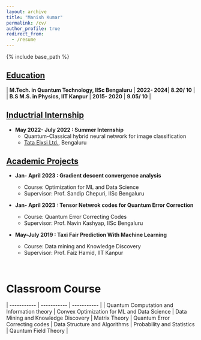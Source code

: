 ```yaml
---
layout: archive
title: "Manish Kumar"
permalink: /cv/
author_profile: true
redirect_from:
  - /resume
---
```


{% include base_path %}

## <u>Education</u>

| **M.Tech. in Quantum Technology, IISc Bengaluru** | **2022- 2024**| **8.20/ 10** |
| **B.S M.S. in Physics, IIT Kanpur** | **2015- 2020** | **9.05/ 10** |

## <u> Inductrial Internship</u>

* **May 2022- July 2022 : Summer Internship**
  * Quantum-Classical hybrid neural network for image classification
  * [Tata Elxsi Ltd.](https://www.tataelxsi.com/), Bengaluru

## <u> Academic Projects</u>

* **Jan- April 2023 : Gradient descent convergence analysis**
  * Course: Optimization for ML and Data Science
  * Supervisor: Prof. Sandip Chepuri, IISc Bengaluru

* **Jan- April 2023 : Tensor Netwrok codes for Quantum Error Correction**
  * Course: Quantum Error Correcting Codes
  * Supervisor: Prof. Navin Kashyap, IISc Bengaluru

* **May-July 2019 : Taxi Fair Prediction With Machine Learning**
  * Course: Data mining and Knowledge Discovery
  * Supervisor: Prof. Faiz Hamid, IIT Kanpur

<!--
## <u>Publications</u>
{% for post in site.publications reversed %}
  {% include archive-single-cv.html %}
{% endfor %}
-->
<br>

<!-- # Teaching
{% for post in site.teaching reversed %}
  {% include archive-single-cv.html %}
{% endfor %} -->
  
<!-- Talks
======
  <ul>{% for post in site.talks %}
    {% include archive-single-talk-cv.html %}
  {% endfor %}</ul>
   -->

# Classroom Course

| ----------- | ----------- | ----------- | 
| Quantum Computation and Information theory | Convex Optimization for ML and Data Science | Data Mining and Knowledge Discovery |  Matrix Theory |
Quantum Error Correcting codes | Data Structure and Algorithms | Probability and Statistics | Qauntum Field Theory |
